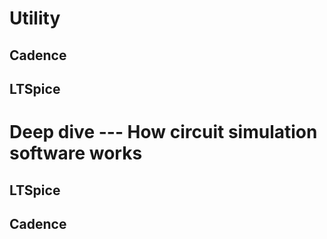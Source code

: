 # Utility
## Cadence
## LTSpice

# Deep dive --- How circuit simulation software works
## LTSpice
## Cadence